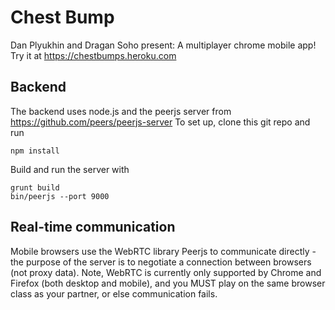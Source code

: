 Chest Bump
==========
Dan Plyukhin and Dragan Soho present:
A multiplayer chrome mobile app!
Try it at https://chestbumps.heroku.com


Backend
-------
The backend uses node.js and the peerjs server from https://github.com/peers/peerjs-server
To set up, clone this git repo and run

    npm install

Build and run the server with

    grunt build
    bin/peerjs --port 9000


Real-time communication
-----------------------
Mobile browsers use the WebRTC library Peerjs to communicate directly - the purpose of the server is to negotiate a connection between browsers (not proxy data).  Note, WebRTC is currently only supported by Chrome and Firefox (both desktop and mobile), and you MUST play on the same browser class as your partner, or else communication fails.

